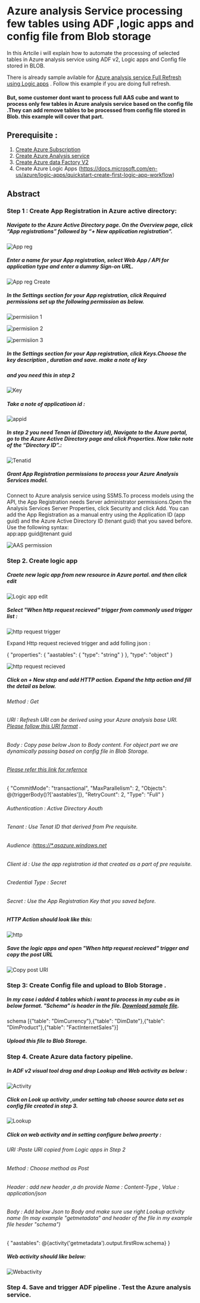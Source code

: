 # Azure analysis Service processing few tables using ADF ,logic apps and config file from Blob storage

In this Artcile i will explain how to automate the processing of selected tables in Azure analysis service using ADF v2, Logic apps and Config file stored in BLOB.

There is already sample avilable for [Azure analysis service Full Refresh using Logic apps](https://docs.microsoft.com/en-us/azure/data-factory/concepts-data-flow-overview) . Follow this example if you are doing full refresh.

#### But, some customer dont want to process full AAS cube and want to process only few tables in Azure analysis service based on the config file .They can add remove tables to be processed from config file stored in Blob. this example will cover that part.

## Prerequisite :

1. [Create Azure Subscription](https://azure.microsoft.com/en-us/free/search/?&OCID=AID719825_SEM_cZGgGOIg&lnkd=Google_Azure_Brand&gclid=Cj0KCQjwh6XmBRDRARIsAKNInDGJOdHj9r9XuFXljGG4D5YgWzmnKTIugex27I8fQtSDyaBjIOO3zSoaAiJJEALw_wcB)
2. [Create Azure Analysis service](https://docs.microsoft.com/en-us/azure/analysis-services/analysis-services-create-server)
3. [Create Azure data Factory V2](https://docs.microsoft.com/en-us/azure/data-factory/quickstart-create-data-factory-portal)
4. Create Azure Logic Apps (https://docs.microsoft.com/en-us/azure/logic-apps/quickstart-create-first-logic-app-workflow)


## Abstract
### Step 1 : Create App Registration in Azure active directory:

##### Navigate to the Azure Active Directory page. On the Overview page, click “App registrations” followed by “+ New application registration”.
![App reg](https://github.com/nikris87/AzureanalysisService_ADF_Processing/blob/master/Appreg.png)

##### Enter a name for your App registration, select Web App / API for application type and enter a dummy Sign-on URL.
![App reg Create](https://github.com/nikris87/AzureanalysisService_ADF_Processing/blob/master/Appregcreate.PNG)

##### In the Settings section for your App registration, click Required permissions set up the following permission as below.

![permisiion 1](https://github.com/nikris87/AzureanalysisService_ADF_Processing/blob/master/appregrequiredpermission1.PNG)

![permisiion 2](https://github.com/nikris87/AzureanalysisService_ADF_Processing/blob/master/appregrequiredpermission2.PNG)

![permisiion 3](https://github.com/nikris87/AzureanalysisService_ADF_Processing/blob/master/appregrequiredpermission3.PNG)

##### In the Settings section for your App registration,  click Keys.Choose the key description , duration and save. make a note of key 
##### and you need this in step 2
![Key](https://github.com/nikris87/AzureanalysisService_ADF_Processing/blob/master/AppregKey.PNG)

##### Take a note of applicatioon id :
![appid](https://github.com/nikris87/AzureanalysisService_ADF_Processing/blob/master/AppregApplicationId.PNG)

##### In step 2 you need Tenan id (Directory id), Navigate to the Azure portal, go to the Azure Active Directory page and click Properties. Now take note of the “Directory ID”.:

![Tenatid](https://github.com/nikris87/AzureanalysisService_ADF_Processing/blob/master/AppregTenantid.PNG)

##### Grant App Registration permissions to process your Azure Analysis Services model.
Connect to Azure analysis service using SSMS.To process models using the API, the App Registration needs Server administrator permissions.Open the Analysis Services Server Properties, click Security and click Add. You can add the App Registration as a manual entry using the Application ID (app guid) and the Azure Active Directory ID (tenant guid) that you saved before. Use the following syntax:  
app:app guid@tenant guid
 
![AAS permission](https://github.com/nikris87/AzureanalysisService_ADF_Processing/blob/master/AAS.PNG)

### Step 2. Create logic app

##### Craete new logic app from new resource in Azure portal. and then click edit

![Logic app edit](https://github.com/nikris87/AzureanalysisService_ADF_Processing/blob/master/Createlogicapp_edit.PNG)

##### Select "When http request recieved" trigger from commonly used trigger list :

![http request trigger](https://github.com/nikris87/AzureanalysisService_ADF_Processing/blob/master/CommonTrigger.PNG)

Expand Http request recieved trigger and add folling json :

{
    "properties": {
        "aastables": {
            "type": "string"
        }
    },
    "type": "object"
}

![http request recieved](https://github.com/nikris87/AzureanalysisService_ADF_Processing/blob/master/httprequestrecieved.PNG)

##### Click on + New step and add HTTP action. Expand the http action and fill the detail as below.

###### Method : Get
###### URI : Refresh URI can be derived using your Azure analysis base URI. [Please follow this URI format](https://docs.microsoft.com/en-us/azure/analysis-services/analysis-services-async-refresh#base-url) .

###### Body : Copy pase below Json to Body content. For object part we are dynamically passing based on config file in Blob Storage.
###### [Please refer this link for refernce](https://docs.microsoft.com/en-us/azure/analysis-services/analysis-services-async-refresh#post-refreshes)

{
  "CommitMode": "transactional",
  "MaxParallelism": 2,
  "Objects": @{triggerBody()?['aastables']},
  "RetryCount": 2,
  "Type": "Full"
}

###### Authentication : Active Directory Aouth
###### Tenant : Use Tenat ID that derived from Pre requisite.
###### Audience :[https://*.asazure.windows.net](https://*.asazure.windows.net)
###### Client id : Use the app registration id that created as a part of pre requisite.
###### Credential Type : Secret
###### Secret : Use the App Registration Key that you saved before.

##### HTTP Action should look like this:
![http](https://github.com/nikris87/AzureanalysisService_ADF_Processing/blob/master/HTTP.PNG)

##### Save the logic apps and open "When http request recieved" trigger and copy the post URL
![Copy post URI](https://github.com/nikris87/AzureanalysisService_ADF_Processing/blob/master/CopyURI.PNG)

### Step 3: Create Config file and upload to Blob Storage .
##### In my case i added 4 tables which i want to process in my cube as in below format. "Schema" is header in the file. [Download sample file](https://github.com/nikris87/AzureanalysisService_ADF_Processing/blob/master/AASSchema.txt).

schema
[{"table": "DimCurrency"},{"table": "DimDate"},{"table": "DimProduct"},{"table": "FactInternetSales"}]

##### Upload this file to Blob Storage.

### Step 4. Create Azure data factory pipeline.

##### In ADF v2 visual tool drag and drop Lookup and Web activity as below :

![Activity](https://github.com/nikris87/AzureanalysisService_ADF_Processing/blob/master/ADFactivity.PNG)

##### Click on Look up activity ,under setting tab choose source data set as config file created in step 3.

![Lookup](https://github.com/nikris87/AzureanalysisService_ADF_Processing/blob/master/LookupActivity.PNG)

##### Click on web activity and in setting configure belwo proerty :

###### URI :Paste URI copied from Logic apps in Step 2 
###### Method : Choose method as Post
###### Header : add new header ,a dn provide Name : Content-Type , Value : application/json
###### Body   : Add below Json to Body and make sure use right Lookup activity name (In may example "getmetadata" and header of the file in my example file hesder "schema")
{
      "aastables": @{activity('getmetadata').output.firstRow.schema}
}

##### Web activity should like below:

![Webactivity](https://github.com/nikris87/AzureanalysisService_ADF_Processing/blob/master/Webactivity.PNG)


### Step 4. Save and trigger ADF pipeline . Test the Azure analysis service.



